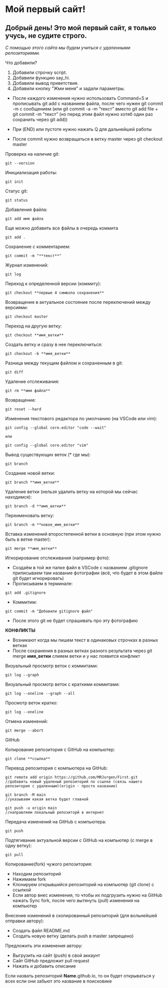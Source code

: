 # Мой первый сайт! 

## Добрый день! Это мой первый сайт, я только учусь, не судите строго.

_С помощью этого сайта мы будем учиться с удаленными репозиториями._

Что добавили?

1. Добавили строчку script.
2. Добавили функцию say_hi.
3. Добавили вывод приветствия.
4. Добавили кнопку "Жми меня" и задали параметры.


- После каждого изменения нужно использовать Command+S и прописывать git add с названием файла, после чего нужен git commit -m с сообщением (или git commit -a -m “текст” вместо git add file + git commit -m “текст” (но перед этим файл нужно хотяб один раз сохранить через git add))

- При (END) или пустоте нужно нажать Q для дальнейшей работы

- После commit нужно возвращаться в ветку master через git checkout master

Проверка на наличие git:

```
git --version
```

Инициализация работы:

```
git init
```

Статус git:

```
git status
```

Добавления файла:

```
git add имя файла
```

Еще можно добавить все файлы в очередь коммита

```
git add .
```

Сохранение с комментарием:

```
git commit -m "**текст**"
```

Журнал изменений:

```
git log
```

Переход к определенной версии (коммиту):

```
git checkout **первые 4 символа сохранения**
```

Возвращение в актуальное состояние после переключений между версиями:

```
git checkout master
```

Переход на другую ветку:

```
git checkout **имя_ветки**
```

Создать ветку и сразу в нее переключиться:

```
git checkout -b **имя_ветки**
```

Разница между текущим файлом и сохраненным в git:

```
git diff
```

Удаление отслеживания:

```
git rm **имя файла**
```

Возвращение:

```
git reset --hard
```

Изменения текстового редактора по умолчанию (на VSCode или vim):

```
git config --global core.editor "code --wait"

или 

git config --global core.editor "vim"
```

Вывод существующих веток (* где мы):

```
git branch
```

Создание новой ветки:

```
git branch **имя_ветки**
```

Удаление ветки (нельзя удалить ветку на которой мы сейчас находимся):

```
git branch -d **имя_ветки**
```

Переименовать ветку:

```
git branch -m **новое_имя_ветки**
```

Вставка изменений второстепенной ветки в основную (при этом нужно быть в ветке master):

```
git merge **имя_ветки**
```

Игнорирование отслеживания (например фото):

- Создаём в той же папке файл в VSCode с названием .gitignore приписываем там название фотографии (всё, что будет в этом файле git будет игнорировать)
- Прописываем в терминале:

```
git add .gitignore
```

- Коммитим:

```
git commit -m "Добавили gitignore файл"
```

- После этого git не будет спрашивать про эту фотографию

**КОНФЛИКТЫ**

- Возникают когда мы пишем текст в одинаковых строчках в разных ветках
- После сохранения в разных ветках разного результата через git merge **имя_ветки** слияем ветки и у нас появится конфликт

Визуальный просмотр веток с коммитами:

```
git log --graph
```

Визуальный просмотр веток с краткими коммитами:

```
git log --oneline --graph --all
```

Просмотр веток кратко:

```
git log --oneline
```

Отмена изменений:

```
git merge --abort
```

 GitHub

Копирование репозитория с GitHub на компьютер:

```
git clone **ссылка**
```

Перевод репозитория с компьютера на GitHub:

```
git remote add origin https://github.com/MRJurgen/First.git
//добавить новый удаленый репозиторий по ссылке (связь нашего 
репозитория с удаленным)(origin - просто название)

git branch -M main
//указываем какая ветка будет главной

git push -u origin main
//направляем локальный репозиторй в интернет 
```

Передача изменений на GitHub с компьютера:

```
git push
```

Подтягивание актуальной версии с GitHub на компьютер (c merge в одну ветку):

```
git pull
```

Копирование(fork) чужого репозитория:

- Находим репозиторий
- Нажимаем fork
- Клонируем открывшийся репозиторий на компьютер (git clone) с ссылкой
- Если автор внес изменения, то чтобы их подгрузить нужно на GitHub нажать Sync fork, после чего вытянуть (pull) изменения на компьютер

Внесение изменений в скопированный репозиторий (для вольнейшей отправки автору):

- Создать файл README.md
- Создать новую ветку (делать push в master запрещено)

Предложить эти изменения автору:

- Выгрузить на сайт (push) в свой аккаунт
- Сайт GitHub предложит pull request
- Нажать и добавить описание

Если назвать репозиторий  **Name**.github.io, то он будет открываться у всех если они забьют это название в поисковике